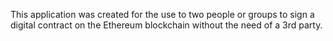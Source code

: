 This application was created for the use to two people or groups to sign a digital contract on the Ethereum blockchain without the need of a 3rd party.

